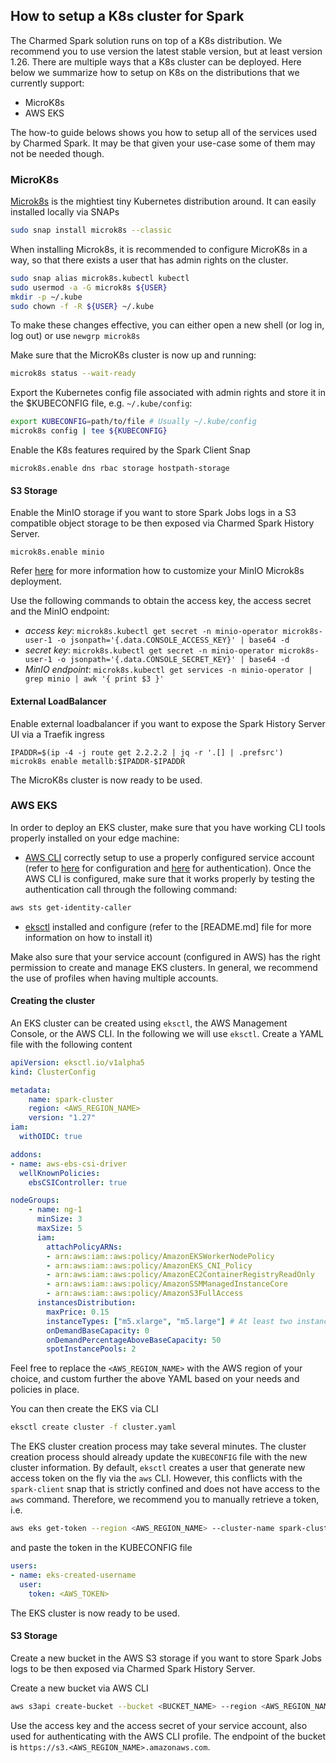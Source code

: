 ## How to setup a K8s cluster for Spark

The Charmed Spark solution runs on top of a K8s distribution. We recommend you to use version the latest stable version, but at least version 1.26. There are multiple ways that a K8s cluster can be deployed. Here below we summarize how to setup on K8s on the distributions that we currently support: 

* MicroK8s
* AWS EKS

The how-to guide belows shows you how to setup all of the services used by Charmed Spark. It may be that given your use-case some of them may not be needed though.

### MicroK8s

[Microk8s](https://microk8s.io/) is the mightiest tiny Kubernetes distribution around. It can easily installed locally via SNAPs

```bash
sudo snap install microk8s --classic
```

When installing Microk8s, it is recommended to configure MicroK8s in a way, so that there exists a user that has admin rights on the cluster. 

```bash 
sudo snap alias microk8s.kubectl kubectl
sudo usermod -a -G microk8s ${USER}
mkdir -p ~/.kube
sudo chown -f -R ${USER} ~/.kube
```

To make these changes effective, you can either open a new shell (or log in, log out) or use `newgrp microk8s` 

Make sure that the MicroK8s cluster is now up and running:

```bash
microk8s status --wait-ready
```

Export the Kubernetes config file associated with admin rights and store it in the $KUBECONFIG file, e.g. `~/.kube/config`: 

```bash 
export KUBECONFIG=path/to/file # Usually ~/.kube/config
microk8s config | tee ${KUBECONFIG}
```

Enable the K8s features required by the Spark Client Snap 

```
microk8s.enable dns rbac storage hostpath-storage
```

#### S3 Storage

Enable the MinIO storage if you want to store Spark Jobs logs in a S3 compatible object storage to be then exposed via Charmed Spark History Server.

```
microk8s.enable minio
```

Refer [here](https://microk8s.io/docs/addon-minio) for more information how to customize your MinIO Microk8s deployment.

Use the following commands to obtain the access key, the access secret and the MinIO endpoint:

* *access key*: `microk8s.kubectl get secret -n minio-operator microk8s-user-1 -o jsonpath='{.data.CONSOLE_ACCESS_KEY}' | base64 -d`
* *secret key*: `microk8s.kubectl get secret -n minio-operator microk8s-user-1 -o jsonpath='{.data.CONSOLE_SECRET_KEY}' | base64 -d`
* *MinIO endpoint*: `microk8s.kubectl get services -n minio-operator | grep minio | awk '{ print $3 }'`

#### External LoadBalancer

Enable external loadbalancer if you want to expose the Spark History Server UI via a Traefik ingress

```
IPADDR=$(ip -4 -j route get 2.2.2.2 | jq -r '.[] | .prefsrc')
microk8s enable metallb:$IPADDR-$IPADDR
```

The MicroK8s cluster is now ready to be used. 


### AWS EKS

In order to deploy an EKS cluster, make sure that you have working CLI tools properly installed on your edge machine:

* [AWS CLI](https://aws.amazon.com/cli/) correctly setup to use a properly configured service account (refer to [here](https://docs.aws.amazon.com/cli/latest/userguide/cli-chap-configure.html) for configuration and [here](https://docs.aws.amazon.com/cli/latest/userguide/cli-chap-authentication.html) for authentication). Once the AWS CLI is configured, make sure that it works properly by testing the authentication call through the following command:
```bash 
aws sts get-identity-caller
```

* [eksctl](https://eksctl.io/) installed and configure (refer to the [README.md] file for more information on how to install it)

Make also sure that your service account (configured in AWS) has the right permission to create and manage EKS clusters. In general, we recommend the use of profiles when having multiple accounts.

#### Creating the cluster

An EKS cluster can be created using `eksctl`, the AWS Management Console, or the AWS CLI. In the following we will use `eksctl`.
Create a YAML file with the following content 

```yaml
apiVersion: eksctl.io/v1alpha5
kind: ClusterConfig

metadata:
    name: spark-cluster
    region: <AWS_REGION_NAME>
    version: "1.27"
iam:
  withOIDC: true

addons:
- name: aws-ebs-csi-driver
  wellKnownPolicies:
    ebsCSIController: true

nodeGroups:
    - name: ng-1
      minSize: 3
      maxSize: 5
      iam:
        attachPolicyARNs:
        - arn:aws:iam::aws:policy/AmazonEKSWorkerNodePolicy
        - arn:aws:iam::aws:policy/AmazonEKS_CNI_Policy
        - arn:aws:iam::aws:policy/AmazonEC2ContainerRegistryReadOnly
        - arn:aws:iam::aws:policy/AmazonSSMManagedInstanceCore
        - arn:aws:iam::aws:policy/AmazonS3FullAccess
      instancesDistribution:
        maxPrice: 0.15
        instanceTypes: ["m5.xlarge", "m5.large"] # At least two instance types should be specified
        onDemandBaseCapacity: 0
        onDemandPercentageAboveBaseCapacity: 50
        spotInstancePools: 2
```

Feel free to replace the ```<AWS_REGION_NAME>``` with the AWS region of your choice, and custom further the above YAML based on your needs and policies in place. 

You can then create the EKS via CLI

```bash
eksctl create cluster -f cluster.yaml
```

The EKS cluster creation process may take several minutes. The cluster creation process should already update the `KUBECONFIG` file with the new cluster information. By default, `eksctl` creates a user that generate new access token on the fly via the `aws` CLI. However, this conflicts with the `spark-client` snap that is strictly confined and does not have access to the `aws` command. Therefore, we recommend you to manually retrieve a token, i.e.

```bash 
aws eks get-token --region <AWS_REGION_NAME> --cluster-name spark-cluster --output json
```

and paste the token in the KUBECONFIG file

```yaml
users:
- name: eks-created-username
  user:
    token: <AWS_TOKEN>
```

The EKS cluster is now ready to be used. 

#### S3 Storage

Create a new bucket in the AWS S3 storage if you want to store Spark Jobs logs to be then exposed via Charmed Spark History Server.

Create a new bucket via AWS CLI 

```bash 
aws s3api create-bucket --bucket <BUCKET_NAME> --region <AWS_REGION_NAME>
```

Use the access key and the access secret of your service account, also used for authenticating with the AWS CLI profile. The endpoint of the bucket is `https://s3.<AWS_REGION_NAME>.amazonaws.com`.